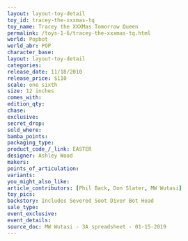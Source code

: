 ```yaml
---
layout: layout-toy-detail 
toy_id: tracey-the-xxxmas-tq
toy_name: Tracey the XXXMas Tomorrow Queen
permalink: /toys-1-6/tracey-the-xxxmas-tq.html
world: Popbot
world_abr: POP
character_base: 
layout: layout-toy-detail
categories: 
release_date: 11/18/2010
release_price: $110 
scale: one sixth
size: 12 inches
comes_with: 
edition_qty: 
chase: 
exclusive: 
secret_drop: 
sold_where: 
bamba_points: 
packaging_type: 
product_code_/_link: EASTER
designer: Ashley Wood
makers: 
points_of_articulation: 
variants: 
you_might_also_like: 
article_contributors: [Phil Back, Don Slater, MW Wutasi]
toy_pics: 
backstory: Includes Severed Soot Diver Bot Head
sale_type: 
event_exclusive: 
event_details: 
source_doc: MW Wutasi - 3A spreadsheet - 01-15-2019
---
```

